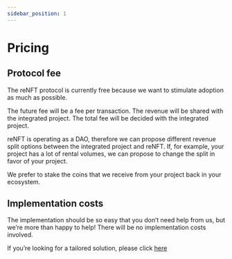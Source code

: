 ```yaml
---
sidebar_position: 1
---
```


# Pricing

## Protocol fee

The reNFT protocol is currently free because we want to stimulate adoption as much as possible. 

The future fee will be a fee per transaction. The revenue will be shared with the integrated project. The total fee will be decided with the integrated project.

reNFT is operating as a DAO, therefore we can propose different revenue split options between the integrated project and reNFT. If, for example, your project has a lot of rental volumes, we can propose to change the split in favor of your project.

We prefer to stake the coins that we receive from your project back in your ecosystem.

## Implementation costs

The implementation should be so easy that you don’t need help from us, but we’re more than happy to help! There will be no implementation costs involved. 

If you’re looking for a tailored solution, please click [here](FAQ.md#we-want-a-custom-solution-is-that-possible)
